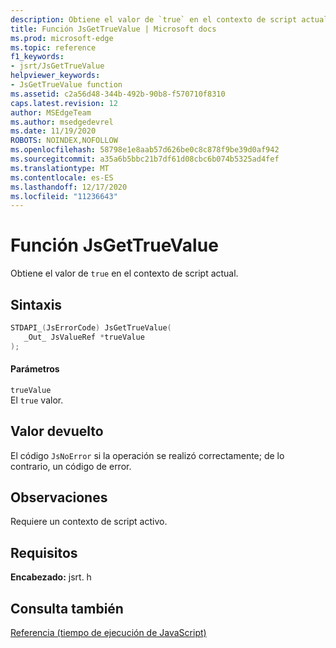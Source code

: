 ```yaml
---
description: Obtiene el valor de `true` en el contexto de script actual.
title: Función JsGetTrueValue | Microsoft docs
ms.prod: microsoft-edge
ms.topic: reference
f1_keywords:
- jsrt/JsGetTrueValue
helpviewer_keywords:
- JsGetTrueValue function
ms.assetid: c2a56d48-344b-492b-90b8-f570710f8310
caps.latest.revision: 12
author: MSEdgeTeam
ms.author: msedgedevrel
ms.date: 11/19/2020
ROBOTS: NOINDEX,NOFOLLOW
ms.openlocfilehash: 58798e1e8aab57d626be0c8c878f9be39d0af942
ms.sourcegitcommit: a35a6b5bbc21b7df61d08cbc6b074b5325ad4fef
ms.translationtype: MT
ms.contentlocale: es-ES
ms.lasthandoff: 12/17/2020
ms.locfileid: "11236643"
---
```

# Función JsGetTrueValue

Obtiene el valor de `true` en el contexto de script actual.  
  
## Sintaxis  
  
```cpp  
STDAPI_(JsErrorCode) JsGetTrueValue(  
   _Out_ JsValueRef *trueValue  
);  
```  
  
#### Parámetros  
 `trueValue`  
 El `true` valor.  
  
## Valor devuelto  
 El código `JsNoError` si la operación se realizó correctamente; de lo contrario, un código de error.  
  
## Observaciones  
 Requiere un contexto de script activo.  
  
## Requisitos  
 **Encabezado:** jsrt. h  
  
## Consulta también  
 [Referencia (tiempo de ejecución de JavaScript)](../chakra-hosting/reference-javascript-runtime.md)
